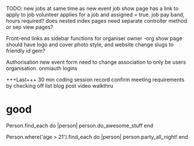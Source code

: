 TODO:
new jobs at same time as new event
job show page has a link to apply to job volunteer applies for a job and assigned = true.
job pay band, hours required?
does nested index pages need separate controller method or sep view pages?

Front-end
links as sidebar functions for organiser owner
-org show page should have logo and cover photo style, and website
change slugs to friendly id gem?

Authorisation
new event form need to change association to only be users organisation.
onmiauth logins

+++Last+++
30 min coding session record
confirm meeting requirements by checking off list
blog post
video walkthru

# good
Person.find_each do |person|
  person.do_awesome_stuff
end

Person.where('age > 21').find_each do |person|
  person.party_all_night!
end